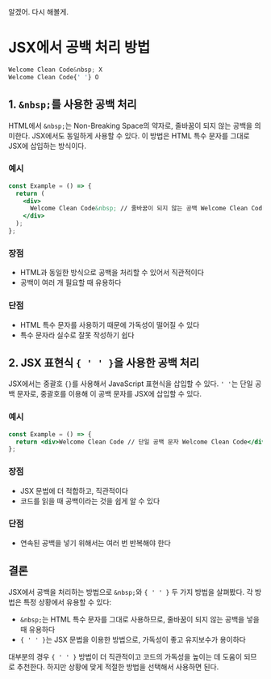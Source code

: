 알겠어. 다시 해볼게.

# JSX에서 공백 처리 방법

```js
Welcome Clean Code&nbsp; X
Welcome Clean Code{' '} O
```

## 1. `&nbsp;`를 사용한 공백 처리

HTML에서 `&nbsp;`는 Non-Breaking Space의 약자로, 줄바꿈이 되지 않는 공백을 의미한다. JSX에서도 동일하게 사용할 수 있다. 이 방법은 HTML 특수 문자를 그대로 JSX에 삽입하는 방식이다.

### 예시

```jsx
const Example = () => {
  return (
    <div>
      Welcome Clean Code&nbsp; // 줄바꿈이 되지 않는 공백 Welcome Clean Code
    </div>
  );
};
```

### 장점

- HTML과 동일한 방식으로 공백을 처리할 수 있어서 직관적이다
- 공백이 여러 개 필요할 때 유용하다

### 단점

- HTML 특수 문자를 사용하기 때문에 가독성이 떨어질 수 있다
- 특수 문자라 실수로 잘못 작성하기 쉽다

## 2. JSX 표현식 `{ ' ' }`을 사용한 공백 처리

JSX에서는 중괄호 `{}`를 사용해서 JavaScript 표현식을 삽입할 수 있다. `' '`는 단일 공백 문자로, 중괄호를 이용해 이 공백 문자를 JSX에 삽입할 수 있다.

### 예시

```jsx
const Example = () => {
  return <div>Welcome Clean Code // 단일 공백 문자 Welcome Clean Code</div>;
};
```

### 장점

- JSX 문법에 더 적합하고, 직관적이다
- 코드를 읽을 때 공백이라는 것을 쉽게 알 수 있다

### 단점

- 연속된 공백을 넣기 위해서는 여러 번 반복해야 한다

## 결론

JSX에서 공백을 처리하는 방법으로 `&nbsp;`와 `{ ' ' }` 두 가지 방법을 살펴봤다. 각 방법은 특정 상황에서 유용할 수 있다:

- `&nbsp;`는 HTML 특수 문자를 그대로 사용하므로, 줄바꿈이 되지 않는 공백을 넣을 때 유용하다
- `{ ' ' }`는 JSX 문법을 이용한 방법으로, 가독성이 좋고 유지보수가 용이하다

대부분의 경우 `{ ' ' }` 방법이 더 직관적이고 코드의 가독성을 높이는 데 도움이 되므로 추천한다. 하지만 상황에 맞게 적절한 방법을 선택해서 사용하면 된다.
